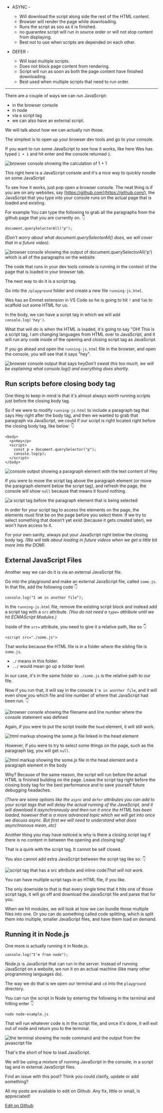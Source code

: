 
- ASYNC -
	- Will download the script along side the rest of the HTML content.
	- Browser will render the page while downloading.
	- Runs the script as soo as it is finished.
	- no guarantee script will run in source order or will not stop content from displaying.
	- Best not  to use when scripts are depended on each other.

- DEFER - 
	- Will load multiple scripts.
	- Does not block page content from rendering.
	- Script will run as soon as both the page content have finished downloading.
	- Best used when multiple scripts that need to run order.



-----


There are a couple of ways we can run JavaScript:

-   in the browser console
-   in node
-   via a script tag
-   we can also have an external script.

We will talk about how we can actually run those.

The simplest is to open up your browser dev tools and go to your console.

If you want to run some JavaScript to see how it works, like here Wes has typed `1 + 1` and hit enter and the console returned `2`.

  ![browser console showing the calculation of 1 + 1](https://wesbos.com/static/b795fce75ff722cc90cd044145761bf0/aa440/browser-console.png "browser console showing the calculation of 1 + 1")

This right here is a JavaScript console and it's a nice way to quickly noodle on some JavaScript

To see how it works, just pop open a browser console. The neat thing is if you are on any websites, say [https://github.com](https://github.com/), the JavaScript that you type into your console runs on the actual page that is loaded and existing.

For example You can type the following to grab all the paragraphs from the github page that you are currently on. 👇

```
document.querySelectorAll("p");
```

_(Don't worry about what document.querySelectorAll() does, we will cover that in a future video)._

  ![browser console showing the output of document.querySelectorAll('p') which is all of the paragraphs on the website](https://wesbos.com/static/bffdc4358ed6a167b64a8398130dde0b/393aa/console-showing-queryselector.png "browser console showing the output of document.querySelectorAll('p') which is all of the paragraphs on the website")

The code that runs in your dev tools console is running in the context of the page that is loaded in your browser tab.

The next way to do it is a script tag.

Go into the `/playground` folder and create a new file `running-js.html`.

Wes has an Emmet extension in VS Code so he is going to hit `!` and `Tab` to scaffold out some HTML for us.

In the body, we can have a script tag in which we will add `console.log('hey')`.

What that will do is when the HTML is loaded, it's going to say "OH! This is a script tag, I am changing languages from HTML over to JavaScript, and it will run any code inside of the opening and closing script tag as JavaScript.

If you go ahead and open the `running-js.html` file in the browser, and open the console, you will see that it says "hey".

   ![browser console output that says hey](https://wesbos.com/static/9c8c7763b60a6c44a4858ca7871ff5db/aa440/console-hey-message.png "browser console output that says hey")_Don't sweat this too much, we will be explaining what console.log() and everything does shortly._

## [](https://wesbos.com/javascript/01-the-basics/browser-editor-and-terminal-setup#run-scripts-before-closing-body-tag)Run scripts before closing body tag

One thing to keep in mind is that it's almost always worth running scripts just before the closing body tag.

So if we were to modify `running-js.html` to include a paragraph tag that says Hey right after the body tag, and then we wanted to grab that paragraph via JavaScript, we could if our script is right located right before the closing body tag, like below: 👇

```
<body>
  <p>Hey</p>
  <script>
    const p = document.querySelector("p");
    console.log(p);
  </script>
</body>
```

  ![console output showing a paragraph element with the text content of Hey](https://wesbos.com/static/e51afc9bf30fededc47529027c9938a1/aa440/console-paragraph-output.png "console output showing a paragraph element with the text content of Hey")

If you were to move the script tag above the paragraph element (or move the paragraph element below the script tag), and refresh the page, the console will show `null` because that means it found nothing.

  ![a script tag before the paragraph element that is being selected](https://wesbos.com/static/210eab76c1b34df137e6c2e5017c2432/aa440/body-with-paragraph-after-script-tag.png "a script tag before the paragraph element that is being selected")

In order for your script tag to access the elements on the page, the elements must first be on the page before you select them. If we try to select something that doesn't yet exist (because it gets created later), we won't have access to it.

For your own sanity, always put your JavaScript right below the closing body tag. _(We will talk about loading in future videos when we get a little bit more into the DOM)._

## [](https://wesbos.com/javascript/01-the-basics/browser-editor-and-terminal-setup#external-javascript-files)External JavaScript Files

Another way we can do it is via an external JavaScript file.

Go into the playground and make an external JavaScript file, called `some.js`. In that file, add the following code 👇

```
console.log("I am in another file");
```

In the `running-js.html` file, remove the existing script block and instead add a script tag with a `src` attribute. _(You do not need a `type=` attribute until we hit ECMAScript Modules.)_

Inside of the `src=` attribute, you need to give it a relative path, like so 👇

```
<script src="./some.js">
```

That works because the HTML file is in a folder where the sibling file is `some.js`.

-   `./` means in this folder.
-   `../` would mean go up a folder level.

In our case, it's in the same folder so `./some.js` is the relative path to our file.

Now if you run that, it will say in the console `I'm in another file`, and it will even show you which file and line number of where that JavaScript had been run. 👇

  ![browser console showing the filename and line number where the console statement was defined](https://wesbos.com/static/853d92783e7fe19c358fb52579505436/aa440/somejs-filename-and-line.png "browser console showing the filename and line number where the console statement was defined")

Again, if you were to put the script inside the `head` element, it will still work.

  ![html markup showing the some.js file linked in the head element](https://wesbos.com/static/7cbccafd28dcd792290a86c69bd0155d/6f464/somejs-script-in-head.png "html markup showing the some.js file linked in the head element")

However, if you were to try to select some things on the page, such as the paragraph tag, you will get `null`.

  ![html markup showing the some.js file in the head element and a paragraph element in the body](https://wesbos.com/static/caa357d63c225d18d43657a43fa7052f/aa440/somejs-script-in-head-with-paragraph.png "html markup showing the some.js file in the head element and a paragraph element in the body")

Why? Because of the same reason, the script will run before the actual HTML is finished building on the page. Leave the script tag right before the closing body tag for the best performance and to save yourself future debugging headaches.

_(There are some options like the `async` and `defer` attributes you can add to your script tags that will delay the actual running of the JavaScript, and it will download it asynchronously and then run it once the HTML has been loaded, however that is a more advanced topic which we will get into once we discuss async. But first we will need to understand what does asynchronous mean, etc)_

Another thing you may have noticed is why is there a closing script tag if there is no content in between the opening and closing tag?

That is a quirk with the script tag. It cannot be self closed.

You also cannot add extra JavaScript between the script tag like so: 👇

   ![script tag that has a src attribute and inline code](https://wesbos.com/static/daba58c6575c9016a440391e419b54d2/7bc0b/script-tag-with-inline-code.png "script tag that has a src attribute and inline code")_That will not work._

You can have multiple script tags in an HTML file, if you like.

The only downside to that is that every single time that it hits one of those script tags, it will go off and download the JavaScript file and parse that for you.

When we hit modules, we will look at how we can bundle those multiple files into one. Or you can do something called code splitting, which is split them into multiple, smaller JavaScript files, and have them load on demand.

## [](https://wesbos.com/javascript/01-the-basics/browser-editor-and-terminal-setup#running-it-in-nodejs)Running it in Node.js

One more is actually running it in Node.js.

```
console.log("I'm from node");
```

Node.js is JavaScript that can run in the server. Instead of running JavaScript on a website, we run it on an actual machine (like many other programming languages do).

The way we do that is we open our terminal and `cd` into the `playground` directory.

You can run the script in Node by entering the following in the terminal and hitting enter 👇

```
node node-example.js
```

That will run whatever code is in the script file, and once it's done, it will exit out of node and return you to the terminal.

  ![the terminal showing the node command and the output from the javascript file](https://wesbos.com/static/4107cd9191a93d4a5626db7c1338a313/35252/node-terminal-output.png "the terminal showing the node command and the output from the javascript file")

That's the short of how to load JavaScript.

We will be using a mixture of running JavaScript in the console, in a script tag and in external JavaScript files.

Find an issue with this post? Think you could clarify, update or add something?

All my posts are available to edit on Github. Any fix, little or small, is appreciated!

[Edit on Github](https://github.com/wesbos/wesbos/tree/master/src/javascript/01-the-basics/03-running-and-loading-js/03-running-and-loading-js.mdx)